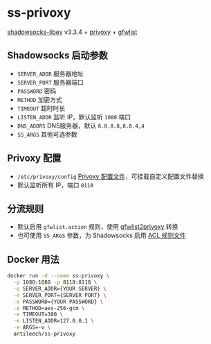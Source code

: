 # ss-privoxy
[shadowsocks-libev](https://github.com/shadowsocks/shadowsocks-libev) v3.3.4 + [privoxy](https://www.privoxy.org/) + [gfwlist](https://github.com/gfwlist/gfwlist)

## Shadowsocks 启动参数
- `SERVER_ADDR` 服务器地址
- `SERVER_PORT` 服务器端口
- `PASSWORD` 密码
- `METHOD` 加密方式
- `TIMEOUT` 超时时长
- `LISTEN_ADDR` 监听 IP，默认监听 `1080` 端口
- `DNS_ADDRS` DNS服务器，默认 `8.8.8.8,8.8.4,4`
- `SS_ARGS` 其他可选参数

## Privoxy 配置
- `/etc/privoxy/config` [Privoxy 配置文件](https://www.privoxy.org/user-manual/config.html)，可挂载自定义配置文件替换
- 默认监听所有 IP，端口 `8118`

## 分流规则
- 默认启用 `gfwlist.action` 规则，使用 [gfwlist2privoxy](https://github.com/zfl9/gfwlist2privoxy) 转换
- 也可使用 `SS_ARGS` 参数，为 Shadowsocks 启用 [ACL 规则文件](https://github.com/ACL4SSR/ACL4SSR)

## Docker 用法
```bash
docker run -d --name ss-privoxy \
  -p 1080:1080 -p 8118:8118 \
  -e SERVER_ADDR={YOUR SERVER} \
  -e SERVER_PORT={SERVER PORT} \
  -e PASSWORD={YOUR PASSWORD} \
  -e METHOD=aes-256-gcm \
  -e TIMEOUT=300 \
  -e LISTEN_ADDR=127.0.0.1 \
  -e ARGS=-v \
  antileech/ss-privoxy
```
